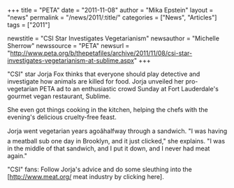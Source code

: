 +++
title = "PETA"
date = "2011-11-08"
author = "Mika Epstein"
layout = "news"
permalink = "/news/2011/:title/"
categories = ["News", "Articles"]
tags = ["2011"]

newstitle = "CSI Star Investigates Vegetarianism"
newsauthor = "Michelle Sherrow"
newssource = "PETA"
newsurl = "http://www.peta.org/b/thepetafiles/archive/2011/11/08/csi-star-investigates-vegetarianism-at-sublime.aspx"
+++

"CSI" star Jorja Fox thinks that everyone should play detective and investigate how animals are killed for food. Jorja unveiled her pro-vegetarian PETA ad to an enthusiastic crowd Sunday at Fort Lauderdale's gourmet vegan restaurant, Sublime.

She even got things cooking in the kitchen, helping the chefs with the evening's delicious cruelty-free feast.

Jorja went vegetarian years agoâhalfway through a sandwich. "I was having a meatball sub one day in Brooklyn, and it just clicked," she explains. "I was in the middle of that sandwich, and I put it down, and I never had meat again."

"CSI" fans: Follow Jorja's advice and do some sleuthing into the [http://www.meat.org/ meat industry by clicking here].  
